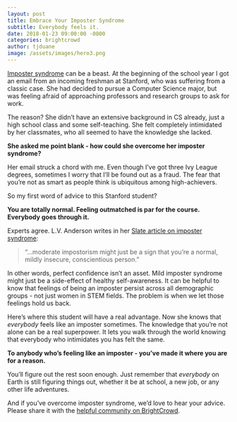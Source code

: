 ```yaml
---
layout: post
title: Embrace Your Imposter Syndrome
subtitle: Everybody feels it.
date: 2018-01-23 09:00:00 -0800
categories: brightcrowd
author: tjduane
image: /assets/images/hero3.png
---
```


[Imposter syndrome][link1] can be a beast. At the beginning of the school year I got an email from an incoming freshman at Stanford, who was suffering from a classic case. She had decided to pursue a Computer Science major, but was feeling afraid of approaching professors and research groups to ask for work.

The reason? She didn’t have an extensive background in CS already, just a high school class and some self-teaching. She felt completely intimidated by her classmates, who all seemed to have the knowledge she lacked.

**She asked me point blank - how could she overcome her imposter syndrome?**

Her email struck a chord with me. Even though I’ve got three Ivy League degrees, sometimes I worry that I’ll be found out as a fraud. The fear that you’re not as smart as people think is ubiquitous among high-achievers.

So my first word of advice to this Stanford student?

**You are totally normal. Feeling outmatched is par for the course. Everybody goes through it.**

Experts agree. L.V. Anderson writes in her [Slate article on imposter syndrome][link2]:

> “...moderate impostorism might just be a sign that you’re a normal, mildly insecure, conscientious person.”

In other words, perfect confidence isn’t an asset. Mild imposter syndrome might just be a side-effect of healthy self-awareness. It can be helpful to know that feelings of being an imposter persist across all demographic groups - not just women in STEM fields. The problem is when we let those feelings hold us back.

Here’s where this student will have a real advantage. Now she knows that *everybody* feels like an imposter sometimes. The knowledge that you’re not alone can be a real superpower. It lets you walk through the world knowing that everybody who intimidates you has felt the same.

**To anybody who’s feeling like an imposter - you’ve made it where you are for a reason.**

You’ll figure out the rest soon enough. Just remember that *everybody* on Earth is still figuring things out, whether it be at school, a new job, or any other life adventures.

And if you’ve overcome imposter syndrome, we’d love to hear your advice. Please share it with the [helpful community on BrightCrowd][brightcrowd].

[link1]: https://en.wikipedia.org/wiki/Impostor_syndrome
[link2]: http://www.slate.com/articles/business/the_ladder/2016/04/is_impostor_syndrome_real_and_does_it_affect_women_more_than_men.html
[brightcrowd]: https://brightcrowd.com
